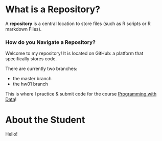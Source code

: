 # What is a Repository?

A **repository** is a central location to store files (such as R scripts or R markdown Files).

### How do you Navigate a Repository?

Welcome to my repository! It is located on GitHub: a platform that specifically stores code.

There are currently two branches:
- the master branch
- the hw01 branch

This is where I practice & submit code for the course [Programming with Data](https://progdata.netlify.app/#about)!

# About the Student

Hello!